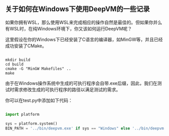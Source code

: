 ## 关于如何在Windows下使用DeepVM的一些记录

如果你拥有WSL，那么使用WSL来完成相应的操作自然是最佳的。但如果你并么有WSL时，在纯Windows环境下，你又该如何运行DeepVM呢？

这里假设在你的Windows下已经安装了C语言的编译器，如MinGW等，并且已经成功安装了CMake。

```shell

mkdir build
cd build
cmake -G "MinGW Makefiles" ..
make

```

由于在Windows操作系统中生成的可执行程序会自带.exe后缀，因此，我们在测试时需求修改生成的可执行程序的路径以满足测试的需求。

你可以在test.py中添加如下代码：

```python

import platform

sys = platform.system()
BIN_PATH = '../bin/deepvm.exe' if sys == "Windows" else '../bin/deepvm'

```